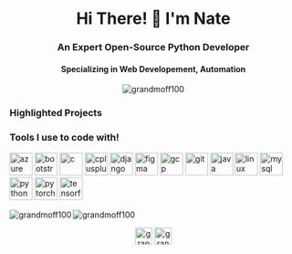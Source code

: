 <h1 align="center">Hi There! 👋 I'm Nate</h1>
<h3 align="center">An Expert Open-Source Python Developer</h3>
<h4 align="center"> Specializing in Web Developement, Automation</h1>
<p align="center"> <img src="https://komarev.com/ghpvc/?username=grandmoff100" alt="grandmoff100" /> </p>

### Highlighted Projects

### Tools I use to code with!

<p align="left"><img src="https://www.vectorlogo.zone/logos/microsoft_azure/microsoft_azure-icon.svg" alt="azure" width="40" height="40"/> <img src="https://devicons.github.io/devicon/devicon.git/icons/bootstrap/bootstrap-plain.svg" alt="bootstrap" width="40" height="40"/> <img src="https://devicons.github.io/devicon/devicon.git/icons/c/c-original.svg" alt="c" width="40" height="40"/> <img src="https://devicons.github.io/devicon/devicon.git/icons/cplusplus/cplusplus-original.svg" alt="cplusplus" width="40" height="40"/> <img src="https://devicons.github.io/devicon/devicon.git/icons/django/django-original.svg" alt="django" width="40" height="40"/> <img src="https://www.vectorlogo.zone/logos/figma/figma-icon.svg" alt="figma" width="40" height="40"/> <img src="https://www.vectorlogo.zone/logos/google_cloud/google_cloud-icon.svg" alt="gcp" width="40" height="40"/> <img src="https://www.vectorlogo.zone/logos/git-scm/git-scm-icon.svg" alt="git" width="40" height="40"/> <img src="https://devicons.github.io/devicon/devicon.git/icons/java/java-original-wordmark.svg" alt="java" width="40" height="40"/> <img src="https://devicons.github.io/devicon/devicon.git/icons/linux/linux-original.svg" alt="linux" width="40" height="40"/> <img src="https://devicons.github.io/devicon/devicon.git/icons/mysql/mysql-original-wordmark.svg" alt="mysql" width="40" height="40"/> <img src="https://devicons.github.io/devicon/devicon.git/icons/python/python-original.svg" alt="python" width="40" height="40"/> <img src="https://www.vectorlogo.zone/logos/pytorch/pytorch-icon.svg" alt="pytorch" width="40" height="40"/> <img src="https://www.vectorlogo.zone/logos/tensorflow/tensorflow-icon.svg" alt="tensorflow" width="40" height="40"/></p><img align="left" src="https://github-readme-stats.vercel.app/api/top-langs/?username=grandmoff100&layout=compact&hide=html" alt="grandmoff100" />

<img align="center" src="https://github-readme-stats.vercel.app/api?username=grandmoff100&show_icons=true" alt="grandmoff100" />

<p align="center">
<a href="https://dev.to/grandmoff100" target="blank"><img align="center" src="https://cdn.jsdelivr.net/npm/simple-icons@3.0.1/icons/dev-dot-to.svg" alt="grandmoff100" height="30" width="30" /></a>
<a href="https://twitter.com/grandmoff100" target="blank"><img align="center" src="https://cdn.jsdelivr.net/npm/simple-icons@3.0.1/icons/twitter.svg" alt="grandmoff100" height="30" width="30" /></a>
</p>
